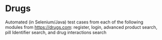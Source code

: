 # Drugs
Automated (in Selenium/Java)  test cases from each of the following modules from https://drugs.com: register, login, advanced product search, pill Identifier search, and drug interactions search
